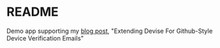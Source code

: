 # README

Demo app supporting my [blog post](https://www.thebriandavis.com/posts/extending-devise/),
"Extending Devise For Github-Style Device Verification Emails"
